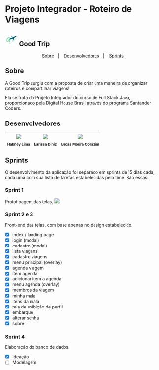 # Projeto Integrador - Roteiro de Viagens
## <img src="/front-end/public/icons/logo_mini.svg" widht=40px height=40px> Good Trip

<p align="center">
  <a href="#sobre">Sobre</a>&nbsp;&nbsp;&nbsp;|&nbsp;&nbsp;&nbsp;
  <a href="#desenvolvedores">Desenvolvedores</a>&nbsp;&nbsp;&nbsp;|&nbsp;&nbsp;&nbsp;
  <a href="#sprints">Sprints</a>
</p>

## Sobre
<p>A Good Trip surgiu com a proposta de criar uma maneira de organizar roteiros e compartilhar viagens!</p>
<p>Ela se trata do Projeto Integrador do curso de Full Stack Java, proporcionado pela Digital House Brasil através do programa Santander Coders.</p>

## Desenvolvedores

|[<img src="https://avatars2.githubusercontent.com/u/40151566?s=400&u=28e4c55b43612b36fb0a3eb991cf17dc19a1b784&v=4" width=115 > <br> <sub> Hakney Lima </sub>](https://github.com/Hakney)   | [<img src="https://avatars0.githubusercontent.com/u/66534830?s=400&u=b47083b5a43f18a6826acddd928088f5d98904bc&v=4" width=115 > <br> <sub> Larissa Diniz </sub>](https://github.com/larrydiniz)   | [<img src="https://avatars1.githubusercontent.com/u/54821142?s=400&u=aa4fe278ba4a37b597a9d0f59066e73f02d52b4f&v=4" width=115 > <br> <sub> Lucas Moura Corazim </sub>](https://github.com/mouraCorazim)   |
|---|---|---|

## Sprints
O desenvolvimento da aplicação foi separado em sprints de 15 dias cada, cada uma com sua lista de tarefas estabelecidas pelo time. São essas:

### Sprint 1
Prototipagem das telas.
[<img src="https://i.pinimg.com/originals/a5/58/b4/a558b426cb8973523f37bbed94cf0f09.png" widht=auto height=20px>](https://www.figma.com/file/GpPHa0wOt6044Y4OCDwJet/Projeto-Integrador---DH?node-id=282%3A79) 

### Sprint 2 e 3
Front-end das telas, com base apenas no design estabelecido.
- [X] index / landing page
- [X] login (modal)
- [X] cadastro (modal)
- [X] lista viagens
- [X] cadastro viagens
- [x] menu principal (overlay)
- [x] agenda viagem
- [x] item agenda
- [x] adicionar item a agenda
- [x] menu agenda (overlay)
- [x] membros da viagem
- [X] minha mala
- [x] itens da mala
- [x] tela de exibição de perfil
- [X] embarque
- [X] alterar senha
- [X] sobre

### Sprint 4
Elaboração do banco de dados.
- [x] Ideação
- [ ] Modelagem
